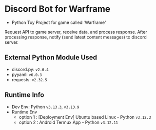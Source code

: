 # Discord Bot for Warframe

- Python Toy Project for game called 'Warframe'

Request API to game server, receive data, and process response.
After processing response, notify (send latest content messages) to discord server.

## External Python Module Used

- discord.py: `v2.6.4`
- pyyaml: `v6.0.3`
- requests: `v2.32.5`

## Runtime Info

- Dev Env: Python `v3.13.3`, `v3.13.9`
- Runtime Env
    - option 1 : [Deployment Env] Ubuntu based Linux - Python `v3.12.3`
    - option 2 : Android Termux App - Python `v3.12.11`
